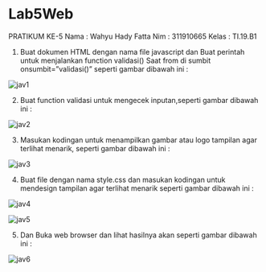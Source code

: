 # Lab5Web
PRATIKUM KE-5
Nama : Wahyu Hady Fatta
Nim : 311910665
Kelas : TI.19.B1

1. Buat dokumen HTML dengan nama file javascript dan Buat perintah untuk menjalankan function validasi()
   Saat from di sumbit onsumbit=”validasi()” seperti gambar dibawah ini : 
  
![jav1](https://user-images.githubusercontent.com/81569608/116124412-1fd15c00-a679-11eb-8e85-2b7ac214626a.png)

2. Buat function validasi untuk mengecek inputan,seperti gambar dibawah ini :

![jav2](https://user-images.githubusercontent.com/81569608/116124420-219b1f80-a679-11eb-8b6f-26685524203e.png)

3. Masukan kodingan untuk menampilkan gambar atau logo tampilan agar terlihat menarik, seperti gambar dibawah ini :

![jav3](https://user-images.githubusercontent.com/81569608/116124426-22cc4c80-a679-11eb-9a96-48d679f7fda2.png)

4. Buat file dengan nama style.css dan masukan kodingan untuk mendesign tampilan agar terlihat menarik
   seperti gambar dibawah ini :
   
![jav4](https://user-images.githubusercontent.com/81569608/116124431-2364e300-a679-11eb-83a6-15e6765f08cc.png)

![jav5](https://user-images.githubusercontent.com/81569608/116124433-24961000-a679-11eb-87e2-24e15043d317.png)

5. Dan Buka web browser dan lihat hasilnya akan seperti gambar dibawah ini :

![jav6](https://user-images.githubusercontent.com/81569608/116124436-252ea680-a679-11eb-9081-cdefd4c39699.png)
